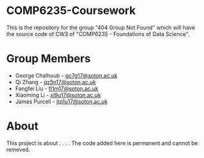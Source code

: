 # COMP6235-Coursework
This is the repository for the group "404 Group Not Found" which will have the source code of CW3 of "COMP6235 - Foundations of Data Science".

# Group Members
 - George Chalhoub - gc7g17@soton.ac.uk 
 - Qi Zhang - qz5n17@soton.ac.uk
 - Fangfei Liu - fl1m17@soton.ac.uk
 - Xiaoming Li - xl9u17@soton.ac.uk
 - James Purcell - jtp1u17@soton.ac.uk 
# About
This project is about . . . . The code added here is permanent and cannot be removed. 
